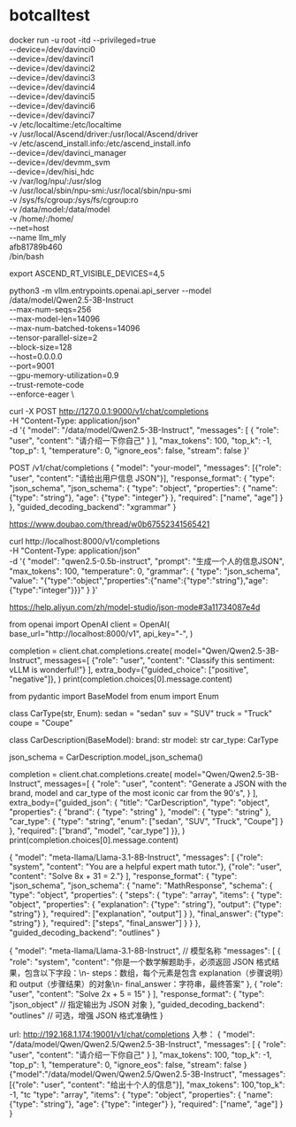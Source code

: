 # botcalltest

docker run -u root -itd --privileged=true \
--device=/dev/davinci0 \
--device=/dev/davinci1 \
--device=/dev/davinci2 \
--device=/dev/davinci3 \
--device=/dev/davinci4 \
--device=/dev/davinci5 \
--device=/dev/davinci6 \
--device=/dev/davinci7 \
-v /etc/localtime:/etc/localtime  \
-v /usr/local/Ascend/driver:/usr/local/Ascend/driver \
-v /etc/ascend_install.info:/etc/ascend_install.info \
--device=/dev/davinci_manager \
--device=/dev/devmm_svm \
--device=/dev/hisi_hdc \
-v /var/log/npu/:/usr/slog \
-v /usr/local/sbin/npu-smi:/usr/local/sbin/npu-smi \
-v /sys/fs/cgroup:/sys/fs/cgroup:ro \
-v /data/model:/data/model \
-v /home/:/home/ \
--net=host \
--name llm_mly \
afb81789b460 \
/bin/bash

export ASCEND_RT_VISIBLE_DEVICES=4,5

python3 -m vllm.entrypoints.openai.api_server --model /data/model/Qwen2.5-3B-Instruct \
--max-num-seqs=256 \
--max-model-len=14096 \
--max-num-batched-tokens=14096 \
--tensor-parallel-size=2 \
--block-size=128 \
--host=0.0.0.0 \
--port=9001 \
--gpu-memory-utilization=0.9 \
--trust-remote-code \
--enforce-eager \


 curl -X POST http://127.0.0.1:9000/v1/chat/completions \
-H "Content-Type: application/json" \
-d '{
    "model": "/data/model/Qwen2.5-3B-Instruct",
    "messages": [
        {
            "role": "user",
            "content": "请介绍一下你自己"
        }
    ],
    "max_tokens": 100,
    "top_k": -1,
    "top_p": 1,
    "temperature": 0,
    "ignore_eos": false,
    "stream": false
}'


POST /v1/chat/completions
{
  "model": "your-model",
  "messages": [{"role": "user", "content": "请给出用户信息 JSON"}],
  "response_format": {
    "type": "json_schema",
    "json_schema": {
      "type": "object",
      "properties": {
        "name": {"type": "string"},
        "age":  {"type": "integer"}
      },
      "required": ["name", "age"]
    }
  },
  "guided_decoding_backend": "xgrammar"
}

https://www.doubao.com/thread/w0b67552341565421



curl http://localhost:8000/v1/completions \
  -H "Content-Type: application/json" \
  -d '{
    "model": "qwen2.5-0.5b-instruct",
    "prompt": "生成一个人的信息JSON",
    "max_tokens": 100,
    "temperature": 0,
    "grammar": {
      "type": "json_schema",
      "value": "{\"type\":\"object\",\"properties\":{\"name\":{\"type\":\"string\"},\"age\":{\"type\":\"integer\"}}}"
    }
  }'


  https://help.aliyun.com/zh/model-studio/json-mode#3a11734087e4d



from openai import OpenAI
client = OpenAI(
    base_url="http://localhost:8000/v1",
    api_key="-",
)


completion = client.chat.completions.create(
    model="Qwen/Qwen2.5-3B-Instruct",
    messages=[
        {"role": "user", "content": "Classify this sentiment: vLLM is wonderful!"}
    ],
    extra_body={"guided_choice": ["positive", "negative"]},
)
print(completion.choices[0].message.content)


from pydantic import BaseModel
from enum import Enum


class CarType(str, Enum):
    sedan = "sedan"
    suv = "SUV"
    truck = "Truck"
    coupe = "Coupe"




class CarDescription(BaseModel):
    brand: str
    model: str
    car_type: CarType




json_schema = CarDescription.model_json_schema()


completion = client.chat.completions.create(
    model="Qwen/Qwen2.5-3B-Instruct",
    messages=[
        {
            "role": "user",
            "content": "Generate a JSON with the brand, model and car_type of the most iconic car from the 90's",
        }
    ],
    extra_body={"guided_json": {
  "title": "CarDescription",
  "type": "object",
  "properties": {
    "brand": { "type": "string" },
    "model": { "type": "string" },
    "car_type": {
      "type": "string",
      "enum": ["sedan", "SUV", "Truck", "Coupe"]
    }
  },
  "required": ["brand", "model", "car_type"]
}},
)
print(completion.choices[0].message.content)



{
  "model": "meta-llama/Llama-3.1-8B-Instruct",
  "messages": [
    {"role": "system", "content": "You are a helpful expert math tutor."},
    {"role": "user", "content": "Solve 8x + 31 = 2."}
  ],
  "response_format": {
    "type": "json_schema",
    "json_schema": {
      "name": "MathResponse",
      "schema": {
        "type": "object",
        "properties": {
          "steps": {
            "type": "array",
            "items": {
              "type": "object",
              "properties": {
                "explanation": {"type": "string"},
                "output": {"type": "string"}
              },
              "required": ["explanation", "output"]
            }
          },
          "final_answer": {"type": "string"}
        },
        "required": ["steps", "final_answer"]
      }
    }
  },
  "guided_decoding_backend": "outlines"
}



{
  "model": "meta-llama/Llama-3.1-8B-Instruct",  // 模型名称
  "messages": [
    {
      "role": "system",
      "content": "你是一个数学解题助手，必须返回 JSON 格式结果，包含以下字段：\n- steps：数组，每个元素是包含 explanation（步骤说明）和 output（步骤结果）的对象\n- final_answer：字符串，最终答案"
    },
    {
      "role": "user",
      "content": "Solve 2x + 5 = 15"
    }
  ],
  "response_format": {
    "type": "json_object"  // 指定输出为 JSON 对象
  },
  "guided_decoding_backend": "outlines"  // 可选，增强 JSON 格式准确性
}


url: http://192.168.1.174:19001/v1/chat/completions
入参：
{
    "model": "/data/model/Qwen/Qwen2.5/Qwen2.5-3B-Instruct",
    "messages": [
        {
            "role": "user",
            "content": "请介绍一下你自己"
        }
    ],
    "max_tokens": 100,
    "top_k": -1,
    "top_p": 1,
    "temperature": 0,
    "ignore_eos": false,
    "stream": false
}
{"model":"/data/model/Qwen/Qwen2.5/Qwen2.5-3B-Instruct", "messages": [{"role": "user", "content": "给出十个人的信息"}], "max_tokens": 100,"top_k": -1, "tc
    "type": "array",
    "items": {
        "type": "object",
        "properties": {
            "name": {"type": "string"},
            "age": {"type": "integer"}
        },
        "required": ["name", "age"]
    }
}
